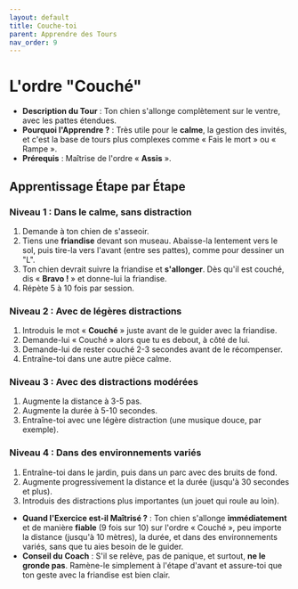 ```yaml
---
layout: default
title: Couche-toi
parent: Apprendre des Tours
nav_order: 9
---
```


# L'ordre "Couché"

- **Description du Tour** : Ton chien s'allonge complètement sur le ventre, avec les pattes étendues.
- **Pourquoi l'Apprendre ?** : Très utile pour le **calme**, la gestion des invités, et c'est la base de tours plus complexes comme « Fais le mort » ou « Rampe ».
- **Prérequis** : Maîtrise de l'ordre « **Assis** ».

## Apprentissage Étape par Étape

### Niveau 1 : Dans le calme, sans distraction

1.  Demande à ton chien de s'asseoir.
2.  Tiens une **friandise** devant son museau. Abaisse-la lentement vers le sol, puis tire-la vers l'avant (entre ses pattes), comme pour dessiner un "L".
3.  Ton chien devrait suivre la friandise et **s'allonger**. Dès qu'il est couché, dis « **Bravo !** » et donne-lui la friandise.
4.  Répète 5 à 10 fois par session.

### Niveau 2 : Avec de légères distractions

1.  Introduis le mot « **Couché** » juste avant de le guider avec la friandise.
2.  Demande-lui « Couché » alors que tu es debout, à côté de lui.
3.  Demande-lui de rester couché 2-3 secondes avant de le récompenser.
4.  Entraîne-toi dans une autre pièce calme.

### Niveau 3 : Avec des distractions modérées

1.  Augmente la distance à 3-5 pas.
2.  Augmente la durée à 5-10 secondes.
3.  Entraîne-toi avec une légère distraction (une musique douce, par exemple).

### Niveau 4 : Dans des environnements variés

1.  Entraîne-toi dans le jardin, puis dans un parc avec des bruits de fond.
2.  Augmente progressivement la distance et la durée (jusqu'à 30 secondes et plus).
3.  Introduis des distractions plus importantes (un jouet qui roule au loin).

- **Quand l'Exercice est-il Maîtrisé ?** : Ton chien s'allonge **immédiatement** et de manière **fiable** (9 fois sur 10) sur l'ordre « Couché », peu importe la distance (jusqu'à 10 mètres), la durée, et dans des environnements variés, sans que tu aies besoin de le guider.
- **Conseil du Coach** : S'il se relève, pas de panique, et surtout, **ne le gronde pas**. Ramène-le simplement à l'étape d'avant et assure-toi que ton geste avec la friandise est bien clair. 
